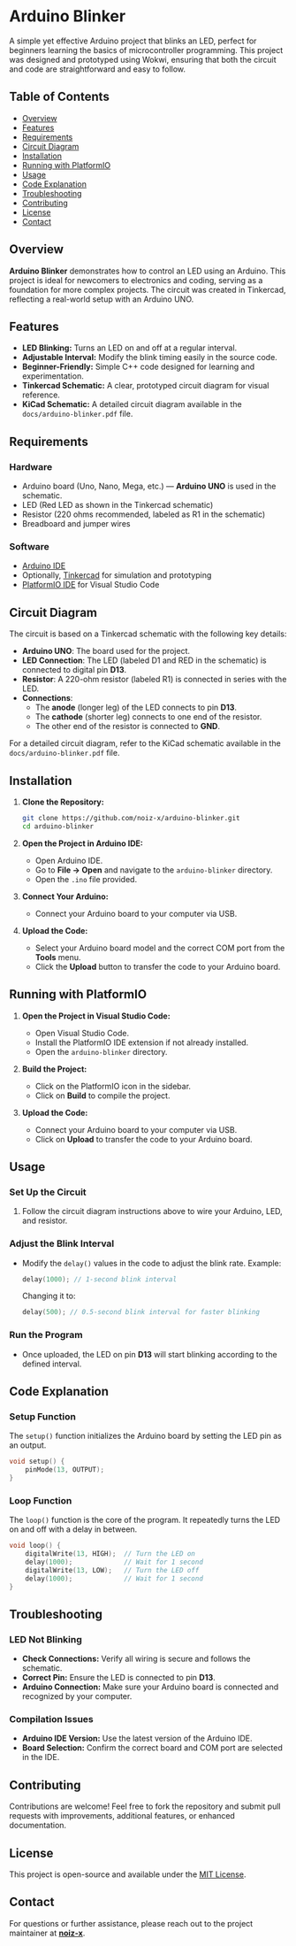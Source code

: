 # Arduino Blinker

A simple yet effective Arduino project that blinks an LED, perfect for beginners learning the basics of microcontroller programming. This project was designed and prototyped using Wokwi, ensuring that both the circuit and code are straightforward and easy to follow.

## Table of Contents

- [Overview](#overview)
- [Features](#features)
- [Requirements](#requirements)
- [Circuit Diagram](#circuit-diagram)
- [Installation](#installation)
- [Running with PlatformIO](#running-with-platformio)
- [Usage](#usage)
- [Code Explanation](#code-explanation)
- [Troubleshooting](#troubleshooting)
- [Contributing](#contributing)
- [License](#license)
- [Contact](#contact)

## Overview

**Arduino Blinker** demonstrates how to control an LED using an Arduino. This project is ideal for newcomers to electronics and coding, serving as a foundation for more complex projects. The circuit was created in Tinkercad, reflecting a real-world setup with an Arduino UNO.

## Features

- **LED Blinking:** Turns an LED on and off at a regular interval.
- **Adjustable Interval:** Modify the blink timing easily in the source code.
- **Beginner-Friendly:** Simple C++ code designed for learning and experimentation.
- **Tinkercad Schematic:** A clear, prototyped circuit diagram for visual reference.
- **KiCad Schematic:** A detailed circuit diagram available in the `docs/arduino-blinker.pdf` file.

## Requirements

### Hardware

- Arduino board (Uno, Nano, Mega, etc.) — **Arduino UNO** is used in the schematic.
- LED (Red LED as shown in the Tinkercad schematic)
- Resistor (220 ohms recommended, labeled as R1 in the schematic)
- Breadboard and jumper wires

### Software

- [Arduino IDE](https://www.arduino.cc/en/software)
- Optionally, [Tinkercad](https://www.tinkercad.com/) for simulation and prototyping
- [PlatformIO IDE](https://platformio.org/install/ide?install=vscode) for Visual Studio Code

## Circuit Diagram

The circuit is based on a Tinkercad schematic with the following key details:

- **Arduino UNO**: The board used for the project.
- **LED Connection**: The LED (labeled D1 and RED in the schematic) is connected to digital pin **D13**.
- **Resistor**: A 220-ohm resistor (labeled R1) is connected in series with the LED.
- **Connections**:
  - The **anode** (longer leg) of the LED connects to pin **D13**.
  - The **cathode** (shorter leg) connects to one end of the resistor.
  - The other end of the resistor is connected to **GND**.

For a detailed circuit diagram, refer to the KiCad schematic available in the `docs/arduino-blinker.pdf` file.

## Installation

1. **Clone the Repository:**

   ```sh
   git clone https://github.com/noiz-x/arduino-blinker.git
   cd arduino-blinker
   ```

2. **Open the Project in Arduino IDE:**
   - Open Arduino IDE.
   - Go to **File → Open** and navigate to the `arduino-blinker` directory.
   - Open the `.ino` file provided.

3. **Connect Your Arduino:**
   - Connect your Arduino board to your computer via USB.

4. **Upload the Code:**
   - Select your Arduino board model and the correct COM port from the **Tools** menu.
   - Click the **Upload** button to transfer the code to your Arduino board.

## Running with PlatformIO

1. **Open the Project in Visual Studio Code:**
   - Open Visual Studio Code.
   - Install the PlatformIO IDE extension if not already installed.
   - Open the `arduino-blinker` directory.

2. **Build the Project:**
   - Click on the PlatformIO icon in the sidebar.
   - Click on **Build** to compile the project.

3. **Upload the Code:**
   - Connect your Arduino board to your computer via USB.
   - Click on **Upload** to transfer the code to your Arduino board.

## Usage

### Set Up the Circuit

1. Follow the circuit diagram instructions above to wire your Arduino, LED, and resistor.

### Adjust the Blink Interval

- Modify the `delay()` values in the code to adjust the blink rate. Example:

  ```cpp
  delay(1000); // 1-second blink interval
  ```

  Changing it to:

  ```cpp
  delay(500); // 0.5-second blink interval for faster blinking
  ```

### Run the Program

- Once uploaded, the LED on pin **D13** will start blinking according to the defined interval.

## Code Explanation

### Setup Function

The `setup()` function initializes the Arduino board by setting the LED pin as an output.

```cpp
void setup() {
    pinMode(13, OUTPUT);
}
```

### Loop Function

The `loop()` function is the core of the program. It repeatedly turns the LED on and off with a delay in between.

```cpp
void loop() {
    digitalWrite(13, HIGH);  // Turn the LED on
    delay(1000);             // Wait for 1 second
    digitalWrite(13, LOW);   // Turn the LED off
    delay(1000);             // Wait for 1 second
}
```

## Troubleshooting

### LED Not Blinking

- **Check Connections:** Verify all wiring is secure and follows the schematic.
- **Correct Pin:** Ensure the LED is connected to pin **D13**.
- **Arduino Connection:** Make sure your Arduino board is connected and recognized by your computer.

### Compilation Issues

- **Arduino IDE Version:** Use the latest version of the Arduino IDE.
- **Board Selection:** Confirm the correct board and COM port are selected in the IDE.

## Contributing

Contributions are welcome! Feel free to fork the repository and submit pull requests with improvements, additional features, or enhanced documentation.

## License

This project is open-source and available under the [MIT License](LICENSE).

## Contact

For questions or further assistance, please reach out to the project maintainer at [**noiz-x**](https://github.com/noiz-x).
